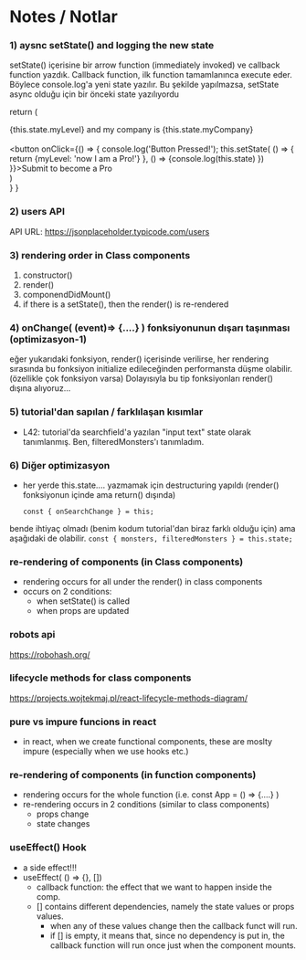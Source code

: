 
# Notes / Notlar

### 1) aysnc setState() and logging the new state
setState() içerisine bir arrow function (immediately invoked) ve callback function yazdık.
Callback function, ilk function tamamlanınca execute eder. Böylece console.log'a yeni state yazılır.
Bu şekilde yapılmazsa, setState async olduğu için bir önceki state yazılıyordu


 return (
    <main>
      {this.state.myLevel} and my company is {this.state.myCompany}<br></br>
      <button onClick={() => {
      console.log('Button Pressed!');
      this.setState(
        () => {
          return {myLevel: 'now I am a Pro!'}
        }, () => {console.log(this.state) 
      })
      }}>Submit to become a Pro</button>
    </main>
  )  
  }
}

### 2) users API
API URL: https://jsonplaceholder.typicode.com/users 

### 3) rendering order in Class components
1. constructor()
2. render()
3. componendDidMount()
4. if there is a setState(), then the render() is re-rendered

### 4) onChange( (event)=> {....} ) fonksiyonunun dışarı taşınması (optimizasyon-1)
eğer yukarıdaki fonksiyon, render() içerisinde verilirse, her rendering sırasında bu fonksiyon initialize edileceğinden performansta düşme olabilir. (özellikle çok fonksiyon varsa)
Dolayısıyla bu tip fonksiyonları render() dışına alıyoruz...


### 5) tutorial'dan sapılan / farklılaşan kısımlar

* L42: tutorial'da searchfield'a yazılan "input text" state olarak tanımlanmış. Ben, filteredMonsters'ı tanımladım.

### 6) Diğer optimizasyon

* her yerde this.state.... yazmamak için destructuring yapıldı (render() fonksiyonun içinde ama return() dışında)

    `const { onSearchChange } = this;`

bende ihtiyaç olmadı (benim kodum tutorial'dan biraz farklı olduğu için) ama aşağıdaki de olabilir.
    `const { monsters, filteredMonsters } = this.state;`


### re-rendering of components (in Class components) 
* rendering occurs for all under the render() in class components
* occurs on 2 conditions:
  * when setState() is called
  * when props are updated

### robots api
https://robohash.org/


### lifecycle methods for class components
https://projects.wojtekmaj.pl/react-lifecycle-methods-diagram/

### pure vs impure funcions in react
* in react, when we create functional components, these are moslty impure (especially when we use hooks etc.)


### re-rendering of components (in function components)
* rendering occurs for the whole function (i.e. const App = () => {....} )
* re-rendering occurs in 2 conditions (similar to class components)
  * props change
  * state changes

### useEffect() Hook

* a side effect!!!
* useEffect( () => {}, [])
  * callback function: the effect that we want to happen inside the comp.
  * [] contains different dependencies, namely the state values or props values.
    * when any of these values change then the callback funct will run.
    * if [] is empty, it means that, since no dependency is put in, the callback function will run once just when the component mounts.